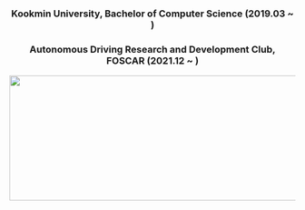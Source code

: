 <div align="center">
  <h3>Kookmin University, Bachelor of Computer Science (2019.03 ~ )</h3>   
  <h3>Autonomous Driving Research and Development Club, FOSCAR (2021.12 ~ )</h3> 
  <p align="center">
  <img src="https://github.com/Kyuhyun-Cho/kyuhyun-cho/assets/97654622/82ce7c70-5de2-4da5-803d-b440b84d3691" width=650 height=220>
  </p>
</div>
